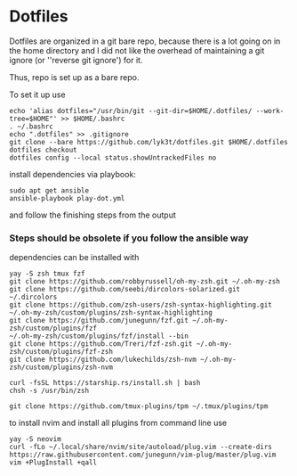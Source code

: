 # Dotfiles

Dotfiles are organized in a git bare repo, because there is a lot going on in the home directory and I did not like the overhead of maintaining a git ignore (or ''reverse git ignore') for it.

Thus, repo is set up as a bare repo.

To set it up use
```
echo 'alias dotfiles="/usr/bin/git --git-dir=$HOME/.dotfiles/ --work-tree=$HOME"' >> $HOME/.bashrc
. ~/.bashrc
echo ".dotfiles" >> .gitignore
git clone --bare https://github.com/lyk3t/dotfiles.git $HOME/.dotfiles
dotfiles checkout
dotfiles config --local status.showUntrackedFiles no
```

install dependencies via playbook:
```
sudo apt get ansible
ansible-playbook play-dot.yml
```
and follow the finishing steps from the output

### Steps should be obsolete if you follow the ansible way
dependencies can be installed with
```
yay -S zsh tmux fzf
git clone https://github.com/robbyrussell/oh-my-zsh.git ~/.oh-my-zsh
git clone https://github.com/seebi/dircolors-solarized.git ~/.dircolors
git clone https://github.com/zsh-users/zsh-syntax-highlighting.git ~/.oh-my-zsh/custom/plugins/zsh-syntax-highlighting
git clone https://github.com/junegunn/fzf.git ~/.oh-my-zsh/custom/plugins/fzf
~/.oh-my-zsh/custom/plugins/fzf/install --bin
git clone https://github.com/Treri/fzf-zsh.git ~/.oh-my-zsh/custom/plugins/fzf-zsh
git clone https://github.com/lukechilds/zsh-nvm ~/.oh-my-zsh/custom/plugins/zsh-nvm

curl -fsSL https://starship.rs/install.sh | bash
chsh -s /usr/bin/zsh

git clone https://github.com/tmux-plugins/tpm ~/.tmux/plugins/tpm
```


to install nvim and install all plugins from command line use
```
yay -S neovim
curl -fLo ~/.local/share/nvim/site/autoload/plug.vim --create-dirs https://raw.githubusercontent.com/junegunn/vim-plug/master/plug.vim
vim +PlugInstall +qall
```
